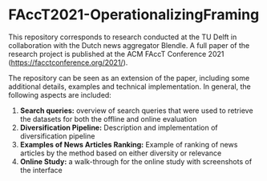 # FAccT2021-OperationalizingFraming

This repository corresponds to research conducted at the TU Delft in collaboration with the Dutch news aggregator Blendle. A full paper of the research project is published at the ACM FAccT Conference 2021 (https://facctconference.org/2021/).

The repository can be seen as an extension of the paper, including some additional details, examples and technical implementation. In general, the following aspects are included:

1. __Search queries:__ overview of search queries that were used to retrieve the datasets for both the offline and online evaluation
2. __Diversification Pipeline:__ Description and implementation of diversification pipeline
3. __Examples of News Articles Ranking:__ Example of ranking of news articles by the method based on either diversity or relevance 
4. __Online Study:__ a walk-through for the online study with screenshots of the interface 

